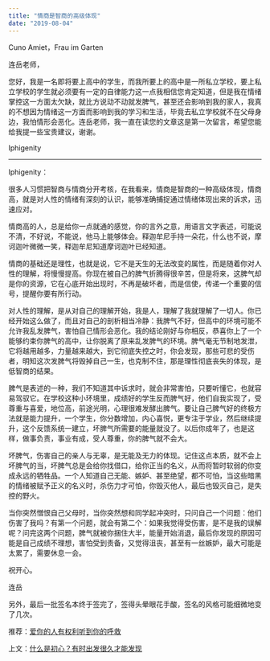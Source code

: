 ```yaml
---
title: "情商是智商的高级体现"
date: "2019-08-04"
---
```


Cuno Amiet，Frau im Garten

  

连岳老师，

您好，我是一名即将要上高中的学生，而我所要上的高中是一所私立学校，要上私立学校的学生就必须要有一定的自律能力这一点我相信您肯定知道，但是我在情绪掌控这一方面太欠缺，就比方说动不动就发脾气，甚至还会影响到我的家人，我真的不想因为情绪这一方面而影响到我的学习和生活，毕竟去私立学校就不在父母身边，我怕情形会恶化。连岳老师，我一直在读您的文章这是第一次留言，希望您能给我提一些宝贵建议，谢谢。

Iphigenity

  

* * *

Iphigenity：

很多人习惯把智商与情商分开考核，在我看来，情商是智商的一种高级体现，情商高，就是对人性的情绪有深刻的认识，能够准确捕捉通过情绪体现出来的诉求，迅速应对。

  

情商高的人，总是给你一点就通的感觉，你的言外之意，用语言文字表述，可能说不清，不好说，不能说，他马上能够体会。释迦牟尼手持一朵花，什么也不说，摩诃迦叶微微一笑，释迦牟尼知道摩诃迦叶已经知道。

情商的基础还是理性，也就是说，它不是天生的无法改变的属性，而是随着你对人性的理解，将慢慢提高。你现在被自己的脾气折腾得很辛苦，但是将来，这脾气却是你的资源，它在心底开始出现时，不再是破坏者，而是信使，传递一个重要的信号，提醒你要有所行动。

对人性的理解，是从对自己的理解开始，我是人，理解了我就理解了一切人。你已经开始这么做了，而且对自己的剖析相当冷静：我脾气不好，但高中的环境可能不允许我乱发脾气，害怕自己情形会恶化。我的结论刚好与你相反，恭喜你上了一个能够约束你脾气的高中，让你脱离了原来乱发脾气的环境。脾气毫无节制地发泄，它将越用越多，力量越来越大，到它彻底失控之时，你会发现，那些可悲的受伤者，明知这次发脾气将毁掉自己一生，也克制不住，那是理性彻底丧失的体现，是低智商的结果。

脾气是表述的一种，我们不知道其中诉求时，就会非常害怕，只要听懂它，也就容易驾驭它。在学校这种小环境里，成绩好的学生反而脾气好，他们自我实现了，受尊重与喜爱，地位高，前途光明，心理很难发酵出脾气。要让自己脾气好的终极方法就是能力提升，一个学生，你分数增加，内心喜悦，更专注于学业，然后继续提升，这个反馈系统一建立，坏脾气所需要的能量就没了。以后你成年了，也是这样，做事负责，事业有成，受人尊重，你的脾气就不会大。

坏脾气，伤害自己的亲人与无辜，是无能及无力的体现。记住这点本质，就不会上坏脾气的当，坏脾气总是会给你找借口，给你正当的名义，从而将暂时软弱的你变成永远的牺牲品。一个人知道自己无能、嫉妒、甚至绝望，都不可怕，当这些暗黑的情绪被赋予正义的名义时，杀伤力才可怕，你毁灭他人，最后也毁灭自己，是失控的野火。

当你突然憎恨自己父母时，当你突然想和同学起冲突时，只问自己一个问题：他们伤害了我吗？有第一个问题，就会有第二个：如果我觉得受伤害，是不是我的误解呢？问完这两个问题，脾气就被你捆住大半，能量开始消退，最后你发现的原因可能是自己成绩不理想，害怕受到责备，又觉得沮丧，甚至有一丝嫉妒，最大可能是太累了，需要休息一会。

祝开心。

连岳

  

另外，最后一批签名本终于签完了，签得头晕眼花手酸，签名的风格可能细微地变了几次。

  

  

推荐：[爱你的人有权利听到你的呼救](http://mp.weixin.qq.com/s?__biz=MjM5NDU0Mjk2MQ==&mid=2651634343&idx=1&sn=b336ea9461da0382aa1c12216fa76d83&chksm=bd7e3eb98a09b7afaa4f5c44e1cb2344f809015adc02f92dc0629c3ea9be465e865c79702df0&scene=21#wechat_redirect)  

上文：[什么是初心？有时出发很久才能发现](http://mp.weixin.qq.com/s?__biz=MjM5NDU0Mjk2MQ==&mid=2651634394&idx=1&sn=94c8653bc05b7cbe629c981cc0718ed9&chksm=bd7e3ec48a09b7d22d2ba9a0e13b28bb15f92627536c39e1adfcc9422b49c86c647cd80e9878&scene=21#wechat_redirect)
